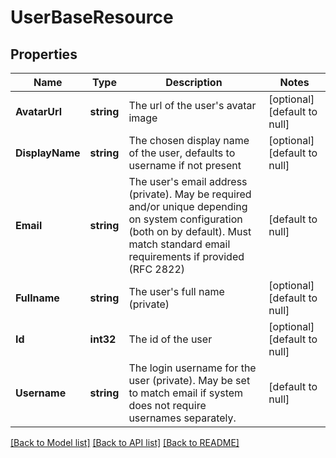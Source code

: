 # UserBaseResource

## Properties
Name | Type | Description | Notes
------------ | ------------- | ------------- | -------------
**AvatarUrl** | **string** | The url of the user&#39;s avatar image | [optional] [default to null]
**DisplayName** | **string** | The chosen display name of the user, defaults to username if not present | [optional] [default to null]
**Email** | **string** | The user&#39;s email address (private). May be required and/or unique depending on system configuration (both on by default). Must match standard email requirements if provided (RFC 2822) | [default to null]
**Fullname** | **string** | The user&#39;s full name (private) | [optional] [default to null]
**Id** | **int32** | The id of the user | [optional] [default to null]
**Username** | **string** | The login username for the user (private). May be set to match email if system does not require usernames separately. | [default to null]

[[Back to Model list]](../README.md#documentation-for-models) [[Back to API list]](../README.md#documentation-for-api-endpoints) [[Back to README]](../README.md)


